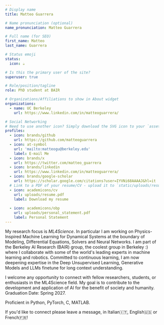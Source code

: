 ```yaml
---
# Display name
title: Matteo Guarrera

# Name pronunciation (optional)
name_pronunciation: Matteo Guarrera

# Full name (for SEO)
first_name: Matteo
last_name: Guarrera

# Status emoji
status:
  icon: ☕️

# Is this the primary user of the site?
superuser: true

# Role/position/tagline
role: PhD student at BAIR 

# Organizations/Affiliations to show in About widget
organizations:
  - name: UC Berkeley
    url: https://www.linkedin.com/in/matteoguarrera/

# Social Networking
# Need to use another icon? Simply download the SVG icon to your `assets/media/icons/` folder.
profiles:
  - icon: brands/github
    url: https://github.com/matteoguarrera
  - icon: at-symbol
    url: 'mailto:matteogu@berkeley.edu'
    label: E-mail Me
  - icon: brands/x
    url: https://twitter.com/matteo_guarrera
  - icon: brands/linkedin
    url: https://www.linkedin.com/in/matteoguarrera/
  - icon: brands/google-scholar
    url: https://scholar.google.com/citations?user=IYVNi68AAAAJ&hl=it
  # Link to a PDF of your resume/CV - upload it to `static/uploads/resume.pdf`
  - icon: academicons/cv
    url: uploads/resume.pdf
    label: Download my resume
  
  - icon: academicons/obp
    url: uploads/personal_statement.pdf
    label: Personal Statement
---
```


My research focus is _ML4Science_. In particular I am working on Physics-Inspired Machine Learning for Dynamical Systems 
at the boundary of Modeling, Differential Equations, Solvers and Neural Networks. 
I am part of the Berkeley AI Research (BAIR) group, the coolest group in Berkeley :) 
where I collaborate with some of the world's leading experts in machine learning and robotics. 
Committed to continuous learning, I am now deepening expertise in the Deep Unsupervised Learning, 
Generative Models and LLMs finetune for long context understanding. 

I welcome any opportunity to connect with fellow researchers, students, 
or enthusiasts in the ML4Science field. My goal is to contribute to the development and application of 
AI for the benefit of society and humanity. 
Graduation Date: Spring 2027. 

Proficient in Python, PyTorch, C, MATLAB.

 If you'd like to connect please leave a message, in Italian🇮🇹, English🇺🇸 or French🇫🇷!  
